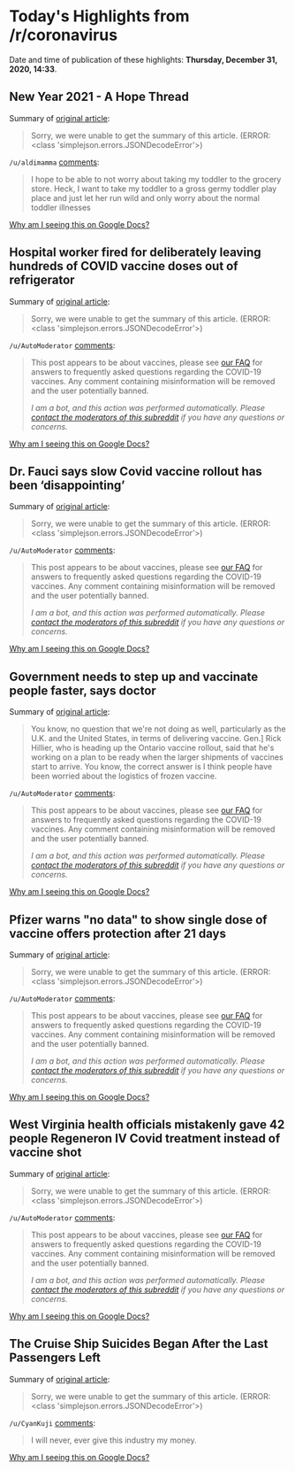 # Today's Highlights from /r/coronavirus

Date and time of publication of these highlights: **Thursday, December 31, 2020, 14:33**.

## New Year 2021 - A Hope Thread

Summary of [original article](https://www.reddit.com/r/Coronavirus/comments/knsk1u/new_year_2021_a_hope_thread/):

> Sorry, we were unable to get the summary of this article. (ERROR: <class 'simplejson.errors.JSONDecodeError'>)

`/u/aldimamma` [comments](https://www.reddit.com/r/Coronavirus/comments/knsk1u/new_year_2021_a_hope_thread/):

> I hope to be able to not worry about taking my toddler to the grocery store. Heck, I want to take my toddler to a gross germy toddler play place and just let her run wild and only worry about the normal toddler illnesses

[Why am I seeing this on Google Docs?](https://docs.google.com/document/d/1Dc6We63vOXIZsc0op-Bt4abqkYjXzOigalQqFxmvvbM/edit?usp=sharing)

## Hospital worker fired for deliberately leaving hundreds of COVID vaccine doses out of refrigerator

Summary of [original article](https://www.cbsnews.com/news/covid-vaccine-aurora-medical-center-grafton-wisconsin-hospital-worker-fired/):

> Sorry, we were unable to get the summary of this article. (ERROR: <class 'simplejson.errors.JSONDecodeError'>)

`/u/AutoModerator` [comments](https://www.reddit.com/r/Coronavirus/comments/knoajc/hospital_worker_fired_for_deliberately_leaving/):

> This post appears to be about vaccines, please see [our FAQ](https://www.reddit.com/r/Coronavirus/wiki/faq#wiki_where_can_i_find_information_about_the_mechanism_and_progress_of_vaccines.3F) for answers to frequently asked questions regarding the COVID-19 vaccines. Any comment containing misinformation will be removed and the user potentially banned.
> 
> 
> *I am a bot, and this action was performed automatically. Please [contact the moderators of this subreddit](/message/compose/?to=/r/Coronavirus) if you have any questions or concerns.*

[Why am I seeing this on Google Docs?](https://docs.google.com/document/d/1Dc6We63vOXIZsc0op-Bt4abqkYjXzOigalQqFxmvvbM/edit?usp=sharing)

## Dr. Fauci says slow Covid vaccine rollout has been ‘disappointing’

Summary of [original article](https://www.cnbc.com/2020/12/31/dr-fauci-says-slow-covid-vaccine-rollout-has-been-disappointing.html):

> Sorry, we were unable to get the summary of this article. (ERROR: <class 'simplejson.errors.JSONDecodeError'>)

`/u/AutoModerator` [comments](https://www.reddit.com/r/Coronavirus/comments/kntuf7/dr_fauci_says_slow_covid_vaccine_rollout_has_been/):

> This post appears to be about vaccines, please see [our FAQ](https://www.reddit.com/r/Coronavirus/wiki/faq#wiki_where_can_i_find_information_about_the_mechanism_and_progress_of_vaccines.3F) for answers to frequently asked questions regarding the COVID-19 vaccines. Any comment containing misinformation will be removed and the user potentially banned.
> 
> 
> *I am a bot, and this action was performed automatically. Please [contact the moderators of this subreddit](/message/compose/?to=/r/Coronavirus) if you have any questions or concerns.*

[Why am I seeing this on Google Docs?](https://docs.google.com/document/d/1Dc6We63vOXIZsc0op-Bt4abqkYjXzOigalQqFxmvvbM/edit?usp=sharing)

## Government needs to step up and vaccinate people faster, says doctor

Summary of [original article](https://www.cbc.ca/radio/asithappens/as-it-happens-the-wednesday-edition-1.5857724/government-needs-to-step-up-and-vaccinate-people-faster-says-doctor-1.5857726):

> You know, no question that we're not doing as well, particularly as the U.K. and the United States, in terms of delivering vaccine. Gen.] Rick Hillier, who is heading up the Ontario vaccine rollout, said that he's working on a plan to be ready when the larger shipments of vaccines start to arrive. You know, the correct answer is I think people have been worried about the logistics of frozen vaccine.

`/u/AutoModerator` [comments](https://www.reddit.com/r/Coronavirus/comments/knuq02/government_needs_to_step_up_and_vaccinate_people/):

> This post appears to be about vaccines, please see [our FAQ](https://www.reddit.com/r/Coronavirus/wiki/faq#wiki_where_can_i_find_information_about_the_mechanism_and_progress_of_vaccines.3F) for answers to frequently asked questions regarding the COVID-19 vaccines. Any comment containing misinformation will be removed and the user potentially banned.
> 
> 
> *I am a bot, and this action was performed automatically. Please [contact the moderators of this subreddit](/message/compose/?to=/r/Coronavirus) if you have any questions or concerns.*

[Why am I seeing this on Google Docs?](https://docs.google.com/document/d/1Dc6We63vOXIZsc0op-Bt4abqkYjXzOigalQqFxmvvbM/edit?usp=sharing)

## Pfizer warns "no data" to show single dose of vaccine offers protection after 21 days

Summary of [original article](https://www.axios.com/pfizer-single-dose-data-716702dd-324f-42b9-b88d-07df43ca198a.html):

> Sorry, we were unable to get the summary of this article. (ERROR: <class 'simplejson.errors.JSONDecodeError'>)

`/u/AutoModerator` [comments](https://www.reddit.com/r/Coronavirus/comments/knpwin/pfizer_warns_no_data_to_show_single_dose_of/):

> This post appears to be about vaccines, please see [our FAQ](https://www.reddit.com/r/Coronavirus/wiki/faq#wiki_where_can_i_find_information_about_the_mechanism_and_progress_of_vaccines.3F) for answers to frequently asked questions regarding the COVID-19 vaccines. Any comment containing misinformation will be removed and the user potentially banned.
> 
> 
> *I am a bot, and this action was performed automatically. Please [contact the moderators of this subreddit](/message/compose/?to=/r/Coronavirus) if you have any questions or concerns.*

[Why am I seeing this on Google Docs?](https://docs.google.com/document/d/1Dc6We63vOXIZsc0op-Bt4abqkYjXzOigalQqFxmvvbM/edit?usp=sharing)

## West Virginia health officials mistakenly gave 42 people Regeneron IV Covid treatment instead of vaccine shot

Summary of [original article](https://www.cnbc.com/2020/12/31/west-virginia-mistakenly-gives-42-peoplegiven-regeneron-iv-covid-treatment-instead-of-vaccine-shot-west-virginia-national-guard-says-.html):

> Sorry, we were unable to get the summary of this article. (ERROR: <class 'simplejson.errors.JSONDecodeError'>)

`/u/AutoModerator` [comments](https://www.reddit.com/r/Coronavirus/comments/knw5co/west_virginia_health_officials_mistakenly_gave_42/):

> This post appears to be about vaccines, please see [our FAQ](https://www.reddit.com/r/Coronavirus/wiki/faq#wiki_where_can_i_find_information_about_the_mechanism_and_progress_of_vaccines.3F) for answers to frequently asked questions regarding the COVID-19 vaccines. Any comment containing misinformation will be removed and the user potentially banned.
> 
> 
> *I am a bot, and this action was performed automatically. Please [contact the moderators of this subreddit](/message/compose/?to=/r/Coronavirus) if you have any questions or concerns.*

[Why am I seeing this on Google Docs?](https://docs.google.com/document/d/1Dc6We63vOXIZsc0op-Bt4abqkYjXzOigalQqFxmvvbM/edit?usp=sharing)

## The Cruise Ship Suicides Began After the Last Passengers Left

Summary of [original article](https://www.bloomberg.com/features/2020-cruise-ship-suicides/):

> Sorry, we were unable to get the summary of this article. (ERROR: <class 'simplejson.errors.JSONDecodeError'>)

`/u/CyanKuji` [comments](https://www.reddit.com/r/Coronavirus/comments/knuyuc/the_cruise_ship_suicides_began_after_the_last/):

> I will never, ever give this industry my money.

[Why am I seeing this on Google Docs?](https://docs.google.com/document/d/1Dc6We63vOXIZsc0op-Bt4abqkYjXzOigalQqFxmvvbM/edit?usp=sharing)

